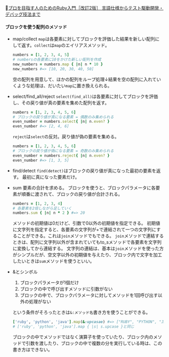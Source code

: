 
📖[プロを目指す人のためのRuby入門［改訂2版］ 言語仕様からテスト駆動開発・デバッグ技法まで](https://gihyo.jp/book/2021/978-4-297-12437-3)

#### ブロックを使う配列のメソッド

- map/collect
  `map`は各要素に対してブロックを評価した結果を新しい配列にして返す。`collect`は`map`のエイリアスメソッド。
  ```ruby
  numbers = [1, 2, 3, 4, 5]
  # numbersの各要素に10をかけた新しい配列を作成
  new_numbers = numbers.map { |n| n * 10 }
  new_numbers #=> [10, 20, 30, 40, 50]
  ```
  空の配列を用意して、ほかの配列をループ処理↓結果を空の配列に入れていくような処理は、だいたい`map`に置き換えられる。
- select/find_all/reject
  `select(find_all)`は各要素に対してブロックを評価し、その戻り値が真の要素を集めた配列を返す。
  ```ruby
  numbers = [1, 2, 3, 4, 5, 6]
  # ブロックの戻り値が真になる要素 = 偶数のみ集められる
  even_number = numbers.select{ |n| n.even? }
  even_number #=> [2, 4, 6]
  ```
  `reject`は`select`の反対。戻り値が偽の要素を集める。
  ```ruby
  numbers = [1, 2, 3, 4, 5, 6]
  # ブロックの戻り値が偽になる要素 = 奇数のみ集められる
  even_number = numbers.reject{ |n| n.even? }
  even_number #=> [1, 3, 5]
  ```
- find/detect
  `find(detect)`はブロックの戻り値が真になった最初の要素を返す。
  最初に真になった要素だけ。
- sum
  要素の合計を求める。
  ブロックを使うと、ブロックパラメータに各要素が順番に渡されて、ブロックの戻り値が合計される。
  ```ruby
  numbers = [1, 2, 3, 4]
  # 各要素を2倍しながら足していく
  numbers.sum { |n| n * 2 } #=> 20
  ```
  メソッドの初期値は0だけど、引数で0以外の初期値を指定できる。
  初期値に文字列を指定すると、各要素の文字列が+で連結されて一つの文字列にすることができる。これは`join`メソッドでもできる。
  `join`メソッドで連結するときは、配列に文字列以外が含まれていてもto_sメソッドで各要素を文字列に変換してから連結する。
  文字列の連結は、基本は`join`メソッドを使った方がシンプルだが、空文字以外の初期値を与えたり、ブロック内で文字を加工したいときは`sum`メソッドを使うといい。
- &とシンボル
  1. ブロックパラメータが1個だけ
  2. ブロックの中で呼び出すメソッドに引数がない
  3. ブロックの中で、ブロックパラメータに対してメソッドを1回呼び出す以外の処理がない
  
  という条件がそろったときは`&:メソッド名`書き方を使うことができる。
  ```ruby
  ['ruby', 'python', 'java'].map(&:upcasae) #=> ["RUBY", "PYTHON", "JAVA"]
  # ['ruby', 'python', 'java'].map { |s| s.upcase }と同じ
  ```
  ブロックの中でメソッドではなく演算子を使っていたり、ブロック内のメソッドで引数を渡したり、ブロックの中で複数の分を実行している時は、この書き方はできない。
